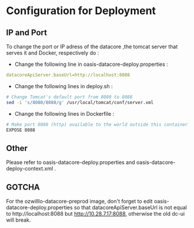 # Configuration for Deployment

## IP and Port

To change the port or IP adress of the datacore ,the tomcat server that serves it and Docker, respectively
do :

- Change the following line in oasis-datacore-deploy.properties :
```yaml
datacoreApiServer.baseUrl=http://localhost:8088
```
- Change the following lines in deploy.sh :
```bash
# Change Tomcat's default port from 8080 to 8088
sed -i 's/8080/8088/g' /usr/local/tomcat/conf/server.xml
```
- Change the following lines in Dockerfile :
```bash
# Make port 8088 (http) available to the world outside this container
EXPOSE 8088
```

## Other

Please refer to oasis-datacore-deploy.properties and oasis-datacore-deploy-context.xml .

## GOTCHA

For the ozwilllo-datacore-preprod image, don't forget to edit oasis-datacore-deploy.properties so that datacoreApiServer.baseUrl is not equal to http://localhost:8088 but http://10.28.7.17:8088, otherwise the old dc-ui will break.
